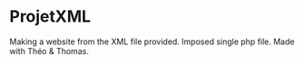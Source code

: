 # ProjetXML
Making a website from the XML file provided. Imposed single php file. Made with Théo &amp; Thomas.
